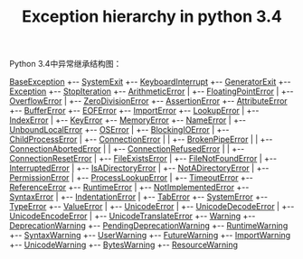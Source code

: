 ﻿---
layout: post
title: Exception hierarchy in python 3.4
description: Exception hierarchy in python 3.4
category: ProgramThinking
---

Python 3.4中异常继承结构图：

[BaseException](https://docs.python.org/3.4/library/exceptions.html#BaseException)
 +-- [SystemExit](https://docs.python.org/3.4/library/exceptions.html#SystemExit)
 +-- [KeyboardInterrupt](https://docs.python.org/3.4/library/exceptions.html#KeyboardInterrupt)
 +-- [GeneratorExit](https://docs.python.org/3.4/library/exceptions.html#GeneratorExit)
 +-- [Exception](https://docs.python.org/3.4/library/exceptions.html#Exception)
      +-- [StopIteration](https://docs.python.org/3.4/library/exceptions.html#StopIteration)
      +-- [ArithmeticError](https://docs.python.org/3.4/library/exceptions.html#ArithmeticError)
      |    +-- [FloatingPointError](https://docs.python.org/3.4/library/exceptions.html#FloatingPointError)
      |    +-- [OverflowError](https://docs.python.org/3.4/library/exceptions.html#OverflowError)
      |    +-- [ZeroDivisionError](https://docs.python.org/3.4/library/exceptions.html#ZeroDivisionError)
      +-- [AssertionError](https://docs.python.org/3.4/library/exceptions.html#AssertionError)
      +-- [AttributeError](https://docs.python.org/3.4/library/exceptions.html#AttributeError)
      +-- [BufferError](https://docs.python.org/3.4/library/exceptions.html#BufferError)
      +-- [EOFError](https://docs.python.org/3.4/library/exceptions.html#EOFError)
      +-- [ImportError](https://docs.python.org/3.4/library/exceptions.html#ImportError)
      +-- [LookupError](https://docs.python.org/3.4/library/exceptions.html#LookupError)
      |    +-- [IndexError](https://docs.python.org/3.4/library/exceptions.html#IndexError)
      |    +-- [KeyError](https://docs.python.org/3.4/library/exceptions.html#KeyError)
      +-- [MemoryError](https://docs.python.org/3.4/library/exceptions.html#MemoryError)
      +-- [NameError](https://docs.python.org/3.4/library/exceptions.html#NameError)
      |    +-- [UnboundLocalError](https://docs.python.org/3.4/library/exceptions.html#UnboundLocalError)
      +-- [OSError](https://docs.python.org/3.4/library/exceptions.html#OSError)
      |    +-- [BlockingIOError](https://docs.python.org/3.4/library/exceptions.html#BlockingIOError)
      |    +-- [ChildProcessError](https://docs.python.org/3.4/library/exceptions.html#ChildProcessError)
      |    +-- [ConnectionError](https://docs.python.org/3.4/library/exceptions.html#ConnectionError)
      |    |    +-- [BrokenPipeError](https://docs.python.org/3.4/library/exceptions.html#BrokenPipeError)
      |    |    +-- [ConnectionAbortedError](https://docs.python.org/3.4/library/exceptions.html#ConnectionAbortedError)
      |    |    +-- [ConnectionRefusedError](https://docs.python.org/3.4/library/exceptions.html#ConnectionRefusedError)
      |    |    +-- [ConnectionResetError](https://docs.python.org/3.4/library/exceptions.html#ConnectionResetError)
      |    +-- [FileExistsError](https://docs.python.org/3.4/library/exceptions.html#FileExistsError)
      |    +-- [FileNotFoundError](https://docs.python.org/3.4/library/exceptions.html#FileNotFoundError)
      |    +-- [InterruptedError](https://docs.python.org/3.4/library/exceptions.html#InterruptedError)
      |    +-- [IsADirectoryError](https://docs.python.org/3.4/library/exceptions.html#IsADirectoryError)
      |    +-- [NotADirectoryError](https://docs.python.org/3.4/library/exceptions.html#NotADirectoryError)
      |    +-- [PermissionError](https://docs.python.org/3.4/library/exceptions.html#PermissionError)
      |    +-- [ProcessLookupError](https://docs.python.org/3.4/library/exceptions.html#ProcessLookupError)
      |    +-- [TimeoutError](https://docs.python.org/3.4/library/exceptions.html#TimeoutError)
      +-- [ReferenceError](https://docs.python.org/3.4/library/exceptions.html#ReferenceError)
      +-- [RuntimeError](https://docs.python.org/3.4/library/exceptions.html#RuntimeError)
      |    +-- [NotImplementedError](https://docs.python.org/3.4/library/exceptions.html#NotImplementedError)
      +-- [SyntaxError](https://docs.python.org/3.4/library/exceptions.html#SyntaxError)
      |    +-- [IndentationError](https://docs.python.org/3.4/library/exceptions.html#IndentationError)
      |         +-- [TabError](https://docs.python.org/3.4/library/exceptions.html#TabError)
      +-- [SystemError](https://docs.python.org/3.4/library/exceptions.html#SystemError)
      +-- [TypeError](https://docs.python.org/3.4/library/exceptions.html#TypeError)
      +-- [ValueError](https://docs.python.org/3.4/library/exceptions.html#ValueError)
      |    +-- [UnicodeError](https://docs.python.org/3.4/library/exceptions.html#UnicodeError)
      |         +-- [UnicodeDecodeError](https://docs.python.org/3.4/library/exceptions.html#UnicodeDecodeError)
      |         +-- [UnicodeEncodeError](https://docs.python.org/3.4/library/exceptions.html#UnicodeEncodeError)
      |         +-- [UnicodeTranslateError](https://docs.python.org/3.4/library/exceptions.html#UnicodeTranslateError)
      +-- [Warning](https://docs.python.org/3.4/library/exceptions.html#Warning)
           +-- [DeprecationWarning](https://docs.python.org/3.4/library/exceptions.html#DeprecationWarning)
           +-- [PendingDeprecationWarning](https://docs.python.org/3.4/library/exceptions.html#PendingDeprecationWarning)
           +-- [RuntimeWarning](https://docs.python.org/3.4/library/exceptions.html#RuntimeWarning)
           +-- [SyntaxWarning](https://docs.python.org/3.4/library/exceptions.html#SyntaxWarning)
           +-- [UserWarning](https://docs.python.org/3.4/library/exceptions.html#UserWarning)
           +-- [FutureWarning](https://docs.python.org/3.4/library/exceptions.html#FutureWarning)
           +-- [ImportWarning](https://docs.python.org/3.4/library/exceptions.html#ImportWarning)
           +-- [UnicodeWarning](https://docs.python.org/3.4/library/exceptions.html#UnicodeWarning)
           +-- [BytesWarning](https://docs.python.org/3.4/library/exceptions.html#BytesWarning)
           +-- [ResourceWarning](https://docs.python.org/3.4/library/exceptions.html#ResourceWarning)
